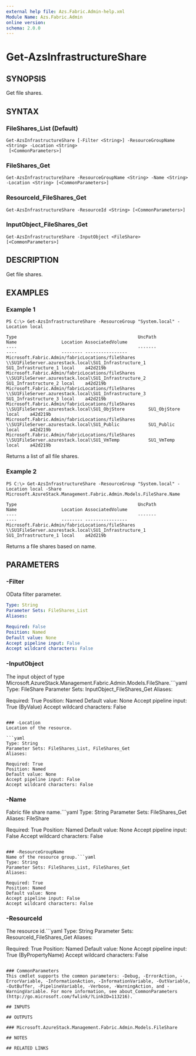 ```yaml
---
external help file: Azs.Fabric.Admin-help.xml
Module Name: Azs.Fabric.Admin
online version:
schema: 2.0.0
---
```


# Get-AzsInfrastructureShare

## SYNOPSIS
Get file shares.

## SYNTAX

### FileShares_List (Default)
```
Get-AzsInfrastructureShare [-Filter <String>] -ResourceGroupName <String> -Location <String>
 [<CommonParameters>]
```

### FileShares_Get
```
Get-AzsInfrastructureShare -ResourceGroupName <String> -Name <String> -Location <String> [<CommonParameters>]
```

### ResourceId_FileShares_Get
```
Get-AzsInfrastructureShare -ResourceId <String> [<CommonParameters>]
```

### InputObject_FileShares_Get
```
Get-AzsInfrastructureShare -InputObject <FileShare> [<CommonParameters>]
```

## DESCRIPTION
Get file shares.

## EXAMPLES

### Example 1
```
PS C:\> Get-AzsInfrastructureShare -ResourceGroup "System.local" -Location local

Type                                              UncPath                                               Name                 Location AssociatedVolume
----                                              -------                                               ----                 -------- ----------------
Microsoft.Fabric.Admin/fabricLocations/fileShares \\SU1FileServer.azurestack.local\SU1_Infrastructure_1 SU1_Infrastructure_1 local    a42d219b
Microsoft.Fabric.Admin/fabricLocations/fileShares \\SU1FileServer.azurestack.local\SU1_Infrastructure_2 SU1_Infrastructure_2 local    a42d219b
Microsoft.Fabric.Admin/fabricLocations/fileShares \\SU1FileServer.azurestack.local\SU1_Infrastructure_3 SU1_Infrastructure_3 local    a42d219b
Microsoft.Fabric.Admin/fabricLocations/fileShares \\SU1FileServer.azurestack.local\SU1_ObjStore         SU1_ObjStore         local    a42d219b
Microsoft.Fabric.Admin/fabricLocations/fileShares \\SU1FileServer.azurestack.local\SU1_Public           SU1_Public           local    a42d219b
Microsoft.Fabric.Admin/fabricLocations/fileShares \\SU1FileServer.azurestack.local\SU1_VmTemp           SU1_VmTemp           local    a42d219b
```

Returns a list of all file shares.

### Example 2
```
PS C:\> Get-AzsInfrastructureShare -ResourceGroup "System.local" -Location local -Share Microsoft.AzureStack.Management.Fabric.Admin.Models.FileShare.Name

Type                                              UncPath                                               Name                 Location AssociatedVolume
----                                              -------                                               ----                 -------- ----------------
Microsoft.Fabric.Admin/fabricLocations/fileShares \\SU1FileServer.azurestack.local\SU1_Infrastructure_1 SU1_Infrastructure_1 local    a42d219b
```

Returns a file shares based on name.

## PARAMETERS

### -Filter
OData filter parameter.

```yaml
Type: String
Parameter Sets: FileShares_List
Aliases:

Required: False
Position: Named
Default value: None
Accept pipeline input: False
Accept wildcard characters: False
```

### -InputObject
The input object of type Microsoft.AzureStack.Management.Fabric.Admin.Models.FileShare.```yaml
Type: FileShare
Parameter Sets: InputObject_FileShares_Get
Aliases:

Required: True
Position: Named
Default value: None
Accept pipeline input: True (ByValue)
Accept wildcard characters: False
```

### -Location
Location of the resource.

```yaml
Type: String
Parameter Sets: FileShares_List, FileShares_Get
Aliases:

Required: True
Position: Named
Default value: None
Accept pipeline input: False
Accept wildcard characters: False
```

### -Name
Fabric file share name.```yaml
Type: String
Parameter Sets: FileShares_Get
Aliases: FileShare

Required: True
Position: Named
Default value: None
Accept pipeline input: False
Accept wildcard characters: False
```

### -ResourceGroupName
Name of the resource group.```yaml
Type: String
Parameter Sets: FileShares_List, FileShares_Get
Aliases:

Required: True
Position: Named
Default value: None
Accept pipeline input: False
Accept wildcard characters: False
```

### -ResourceId
The resource id.```yaml
Type: String
Parameter Sets: ResourceId_FileShares_Get
Aliases:

Required: True
Position: Named
Default value: None
Accept pipeline input: True (ByPropertyName)
Accept wildcard characters: False
```

### CommonParameters
This cmdlet supports the common parameters: -Debug, -ErrorAction, -ErrorVariable, -InformationAction, -InformationVariable, -OutVariable, -OutBuffer, -PipelineVariable, -Verbose, -WarningAction, and -WarningVariable. For more information, see about_CommonParameters (http://go.microsoft.com/fwlink/?LinkID=113216).

## INPUTS

## OUTPUTS

### Microsoft.AzureStack.Management.Fabric.Admin.Models.FileShare

## NOTES

## RELATED LINKS

